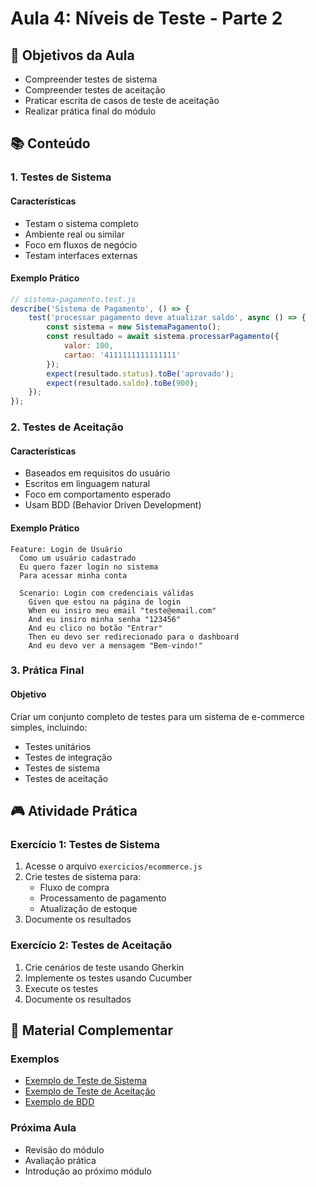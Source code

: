 # Aula 4: Níveis de Teste - Parte 2

## 🎯 Objetivos da Aula
- Compreender testes de sistema
- Compreender testes de aceitação
- Praticar escrita de casos de teste de aceitação
- Realizar prática final do módulo

## 📚 Conteúdo

### 1. Testes de Sistema

#### Características
- Testam o sistema completo
- Ambiente real ou similar
- Foco em fluxos de negócio
- Testam interfaces externas

#### Exemplo Prático
```javascript
// sistema-pagamento.test.js
describe('Sistema de Pagamento', () => {
    test('processar pagamento deve atualizar saldo', async () => {
        const sistema = new SistemaPagamento();
        const resultado = await sistema.processarPagamento({
            valor: 100,
            cartao: '4111111111111111'
        });
        expect(resultado.status).toBe('aprovado');
        expect(resultado.saldo).toBe(900);
    });
});
```

### 2. Testes de Aceitação

#### Características
- Baseados em requisitos do usuário
- Escritos em linguagem natural
- Foco em comportamento esperado
- Usam BDD (Behavior Driven Development)

#### Exemplo Prático
```gherkin
Feature: Login de Usuário
  Como um usuário cadastrado
  Eu quero fazer login no sistema
  Para acessar minha conta

  Scenario: Login com credenciais válidas
    Given que estou na página de login
    When eu insiro meu email "teste@email.com"
    And eu insiro minha senha "123456"
    And eu clico no botão "Entrar"
    Then eu devo ser redirecionado para o dashboard
    And eu devo ver a mensagem "Bem-vindo!"
```

### 3. Prática Final

#### Objetivo
Criar um conjunto completo de testes para um sistema de e-commerce simples, incluindo:
- Testes unitários
- Testes de integração
- Testes de sistema
- Testes de aceitação

## 🎮 Atividade Prática

### Exercício 1: Testes de Sistema
1. Acesse o arquivo `exercicios/ecommerce.js`
2. Crie testes de sistema para:
   - Fluxo de compra
   - Processamento de pagamento
   - Atualização de estoque
3. Documente os resultados

### Exercício 2: Testes de Aceitação
1. Crie cenários de teste usando Gherkin
2. Implemente os testes usando Cucumber
3. Execute os testes
4. Documente os resultados

## 📝 Material Complementar

### Exemplos
- [Exemplo de Teste de Sistema](exemplos/teste-sistema.md)
- [Exemplo de Teste de Aceitação](exemplos/teste-aceitacao.md)
- [Exemplo de BDD](exemplos/bdd-exemplo.md)

### Próxima Aula
- Revisão do módulo
- Avaliação prática
- Introdução ao próximo módulo 